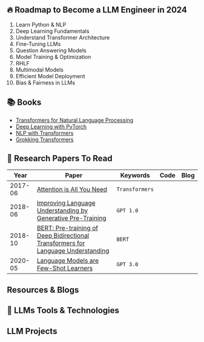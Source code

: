 ## 🔥 Roadmap to Become a LLM Engineer in 2024

1. Learn Python & NLP
2. Deep Learning Fundamentals
3. Understand Transformer Architecture
4. Fine-Tuning LLMs
5. Question Answering Models
6. Model Training & Optimization
7. RHLF
8. Multimodal Models
9. Efficient Model Deployment
10. Bias & Fairness in LLMs

## 📚 Books

- [Transformers for Natural Language Processing]()
- [Deep Learning with PyTorch]()
- [NLP with Transformers]()
- [Grokking Transformers]()


## 📎 Research Papers To Read

| Year | Paper | Keywords | Code | Blog |
| -----| ------|---------|-------|-----|
| 2017-06 | [Attention is All You Need](http://arxiv.org/pdf/1706.03762) | `Transformers` | 
| 2018-06 | [Improving Language Understanding by Generative Pre-Training](https://www.cs.ubc.ca/~amuham01/LING530/papers/radford2018improving.pdf) | `GPT 1.0` |
| 2018-10 | [BERT: Pre-training of Deep Bidirectional Transformers for Language Understanding](https://aclanthology.org/N19-1423.pdf) | `BERT` |
| 2020-05 | [Language Models are Few-Shot Learners](https://papers.nips.cc/paper/2020/file/1457c0d6bfcb4967418bfb8ac142f64a-Paper.pdf) | `GPT 3.0` |




## Resources & Blogs 

## 🧰 LLMs Tools & Technologies















## LLM Projects










